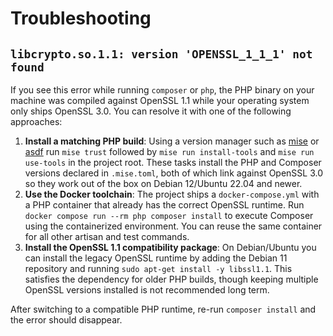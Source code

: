 # Troubleshooting

## `libcrypto.so.1.1: version 'OPENSSL_1_1_1' not found`

If you see this error while running `composer` or `php`, the PHP binary on your
machine was compiled against OpenSSL 1.1 while your operating system only ships
OpenSSL 3.0. You can resolve it with one of the following approaches:

1. **Install a matching PHP build**: Using a version manager such as
   [mise](https://github.com/jdx/mise) or [asdf](https://asdf-vm.com/) run
   `mise trust` followed by `mise run install-tools` and `mise run use-tools` in
   the project root. These tasks install the PHP and Composer versions declared
   in `.mise.toml`, both of which link against OpenSSL 3.0 so they work out of
   the box on Debian 12/Ubuntu 22.04 and newer.
2. **Use the Docker toolchain**: The project ships a `docker-compose.yml` with a
   PHP container that already has the correct OpenSSL runtime. Run
   `docker compose run --rm php composer install` to execute Composer using the
   containerized environment. You can reuse the same container for all other
   artisan and test commands.
3. **Install the OpenSSL 1.1 compatibility package**: On Debian/Ubuntu you can
   install the legacy OpenSSL runtime by adding the Debian 11 repository and
   running `sudo apt-get install -y libssl1.1`. This satisfies the dependency
   for older PHP builds, though keeping multiple OpenSSL versions installed is
   not recommended long term.

After switching to a compatible PHP runtime, re-run `composer install` and the
error should disappear.
